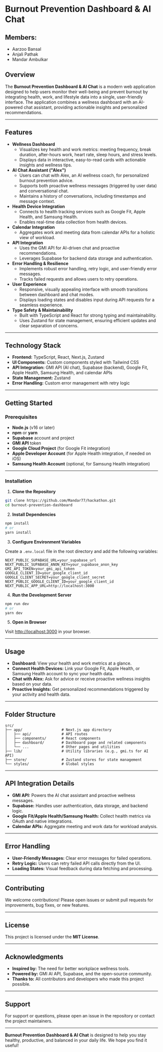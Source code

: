 # Burnout Prevention Dashboard \& AI Chat

## Members:
- Aarzoo Bansal
- Anjali Pathak
- Mandar Ambulkar

## Overview

The **Burnout Prevention Dashboard \& AI Chat** is a modern web application designed to help users monitor their well-being and prevent burnout by integrating health, work, and lifestyle data into a single, user-friendly interface. The application combines a wellness dashboard with an AI-powered chat assistant, providing actionable insights and personalized recommendations.

---

## Features

- **Wellness Dashboard**
    - Visualizes key health and work metrics: meeting frequency, break duration, after-hours work, heart rate, sleep hours, and stress levels.
    - Displays data in interactive, easy-to-read cards with actionable insights and wellness tips.
- **AI Chat Assistant ("Alex")**
    - Users can chat with Alex, an AI wellness coach, for personalized burnout prevention advice.
    - Supports both proactive wellness messages (triggered by user data) and conversational chat.
    - Maintains a history of conversations, including timestamps and message context.
- **Health Device Integration**
    - Connects to health tracking services such as Google Fit, Apple Health, and Samsung Health.
    - Enables real-time data collection from health devices.
- **Calendar Integration**
    - Aggregates work and meeting data from calendar APIs for a holistic view of workload.
- **API Integration**
    - Uses the GMI API for AI-driven chat and proactive recommendations.
    - Leverages Supabase for backend data storage and authentication.
- **Error Handling \& Resilience**
    - Implements robust error handling, retry logic, and user-friendly error messages.
    - Tracks failed requests and allows users to retry operations.
- **User Experience**
    - Responsive, visually appealing interface with smooth transitions between dashboard and chat modes.
    - Displays loading states and disables input during API requests for a seamless experience.
- **Type Safety \& Maintainability**
    - Built with TypeScript and React for strong typing and maintainability.
    - Uses Zustand for state management, ensuring efficient updates and clear separation of concerns.

---

## Technology Stack

- **Frontend:** TypeScript, React, Next.js, Zustand
- **UI Components:** Custom components styled with Tailwind CSS
- **API Integration:** GMI API (AI chat), Supabase (backend), Google Fit, Apple Health, Samsung Health, and calendar APIs
- **State Management:** Zustand
- **Error Handling:** Custom error management with retry logic

---

## Getting Started

### Prerequisites

- **Node.js** (v16 or later)
- **npm** or **yarn**
- **Supabase** account and project
- **GMI API** token
- **Google Cloud Project** (for Google Fit integration)
- **Apple Developer Account** (for Apple Health integration, if needed on iOS)
- **Samsung Health Account** (optional, for Samsung Health integration)

---

### Installation

1. **Clone the Repository**

```bash
git clone https://github.com/Mandar77/hackathon.git
cd burnout-prevention-dashboard
```

2. **Install Dependencies**

```bash
npm install
# or
yarn install
```

3. **Configure Environment Variables**

Create a `.env.local` file in the root directory and add the following variables:

```env
NEXT_PUBLIC_SUPABASE_URL=your_supabase_url
NEXT_PUBLIC_SUPABASE_ANON_KEY=your_supabase_anon_key
GMI_API_TOKEN=your_gmi_api_token
GOOGLE_CLIENT_ID=your_google_client_id
GOOGLE_CLIENT_SECRET=your_google_client_secret
NEXT_PUBLIC_GOOGLE_CLIENT_ID=your_google_client_id
NEXT_PUBLIC_APP_URL=http://localhost:3000
```

4. **Run the Development Server**

```bash
npm run dev
# or
yarn dev
```

5. **Open in Browser**

Visit [http://localhost:3000](http://localhost:3000) in your browser.

---

## Usage

- **Dashboard:** View your health and work metrics at a glance.
- **Connect Health Devices:** Link your Google Fit, Apple Health, or Samsung Health account to sync your health data.
- **Chat with Alex:** Ask for advice or receive proactive wellness insights based on your data.
- **Proactive Insights:** Get personalized recommendations triggered by your activity and health data.

---

## Folder Structure

```
src/
├── app/                  # Next.js app directory
│   ├── api/              # API routes
│   ├── components/       # React components
│   ├── dashboard/        # Dashboard page and related components
│   └── ...               # Other pages and utilities
├── lib/                  # Utility libraries (e.g., gmi.ts for AI API)
├── store/                # Zustand stores for state management
└── styles/               # Global styles
```


---

## API Integration Details

- **GMI API:** Powers the AI chat assistant and proactive wellness messages.
- **Supabase:** Handles user authentication, data storage, and backend logic.
- **Google Fit/Apple Health/Samsung Health:** Collect health metrics via OAuth and native integrations.
- **Calendar APIs:** Aggregate meeting and work data for workload analysis.

---

## Error Handling

- **User-Friendly Messages:** Clear error messages for failed operations.
- **Retry Logic:** Users can retry failed API calls directly from the UI.
- **Loading States:** Visual feedback during data fetching and processing.

---

## Contributing

We welcome contributions! Please open issues or submit pull requests for improvements, bug fixes, or new features.

---

## License

This project is licensed under the **MIT License**.

---

## Acknowledgments

- **Inspired by:** The need for better workplace wellness tools.
- **Powered by:** GMI AI API, Supabase, and the open-source community.
- **Thanks to:** All contributors and developers who made this project possible.

---

## Support

For support or questions, please open an issue in the repository or contact the project maintainers.

---

**Burnout Prevention Dashboard \& AI Chat** is designed to help you stay healthy, productive, and balanced in your daily life. We hope you find it useful!